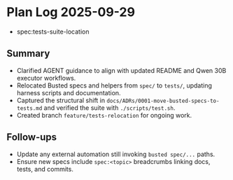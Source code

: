 # Plan Log 2025-09-29
- spec:tests-suite-location

## Summary
- Clarified AGENT guidance to align with updated README and Qwen 30B executor workflows.
- Relocated Busted specs and helpers from `spec/` to `tests/`, updating harness scripts and documentation.
- Captured the structural shift in `docs/ADRs/0001-move-busted-specs-to-tests.md` and verified the suite with `./scripts/test.sh`.
- Created branch `feature/tests-relocation` for ongoing work.

## Follow-ups
- Update any external automation still invoking `busted spec/...` paths.
- Ensure new specs include `spec:<topic>` breadcrumbs linking docs, tests, and commits.
